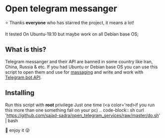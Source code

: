 Open telegram messanger
========================
 ⭐️ Thanks **everyone** who has starred the project, it means a lot!

It tested On Ubuntu-19.10 but maybe work on all Debian base OS;

What is this?
-------------
Telegram messanger and their API are banned in some country like Iran, China, Russia & etc.
If you had Ubuntu or Debian base OS you can use this script to open them and use for <a href="https://telegram.org/">massaging</a> and write and work with <a href="https://core.telegram.org/bots">Telegram bot API</a>.

Installing
----------
Run this script with <b>root</b> privilege Just one time (<a color='red>if you run this more than one something fail on your pc</a>)
.. code-block:: sh
 curl 'https://github.com/sajad-sadra/open_telegram_services/raw/master/do.sh' | bash
 
 🥂 enjoy it 😜
